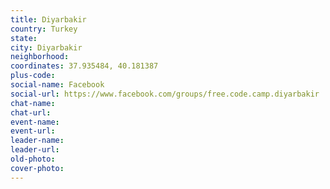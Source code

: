 ```yaml
---
title: Diyarbakir
country: Turkey
state: 
city: Diyarbakir
neighborhood: 
coordinates: 37.935484, 40.181387
plus-code:
social-name: Facebook
social-url: https://www.facebook.com/groups/free.code.camp.diyarbakir
chat-name:
chat-url:
event-name:
event-url:
leader-name:
leader-url:
old-photo: 
cover-photo:
---
```

